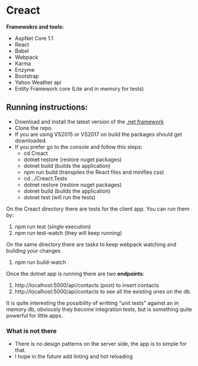 # Creact

**Framewokrs and tools:**
- AspNet Core 1.1
- React
- Babel
- Webpack
- Karma
- Enzyme
- Bootstrap
- Yahoo Weather api
- Entity Framework core (Lite and in memory for tests)

## Running instructions:
- Download and install the latest version of the [.net framework](https://www.microsoft.com/net/download/core)
- Clone the repo.
- If you are using VS2015 or VS2017 on build the packages should get downloaded.
- If you prefer go to the console and follow this steps:
    - cd Creact
    - dotnet restore (restore nuget packages)
    - dotnet build (builds the application)
    - npm run build (transpiles the React files and minifies css)
    - cd ../Creact.Tests
    - dotnet restore (restore nuget packages)
    - dotnet build (builds the application)
    - dotnet test (will run the tests)

On the Creact directory there are tests for the client app. You can run them by:
1. npm run test (single execution)
2. npm run test-watch (they will keep running)


On the same directory there are tasks to keep webpack watching and building your changes
1. npm run build-watch


Once the dotnet app is running there are two **endpoints**:
1. http://localhost:5000/api/contacts (post) to insert contacts
2. http://localhost:5000/api/contacts to see all the existing ones on the db.

It is quite interesting the possibility of writting "unit tests" against an in memory db, obviously they become integration tests, but is something quite powerful for little apps.

### What is not there
- There is no design patterns on the server side, the app is to simple for that.
- I hope in the future add linting and hot reloading